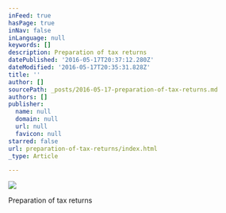 ```yaml
---
inFeed: true
hasPage: true
inNav: false
inLanguage: null
keywords: []
description: Preparation of tax returns
datePublished: '2016-05-17T20:37:12.280Z'
dateModified: '2016-05-17T20:35:31.828Z'
title: ''
author: []
sourcePath: _posts/2016-05-17-preparation-of-tax-returns.md
authors: []
publisher:
  name: null
  domain: null
  url: null
  favicon: null
starred: false
url: preparation-of-tax-returns/index.html
_type: Article

---
```

![](https://the-grid-user-content.s3-us-west-2.amazonaws.com/8a9e4457-7023-4a3f-a439-0fc408e3fc7c.jpg)

Preparation of tax returns